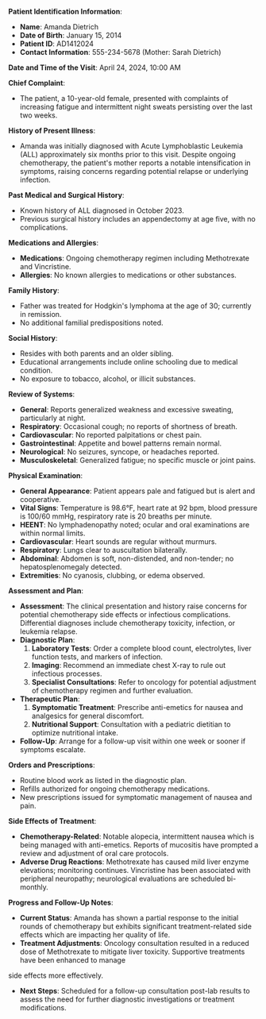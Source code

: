**Patient Identification Information**:
- **Name**: Amanda Dietrich
- **Date of Birth**: January 15, 2014
- **Patient ID**: AD1412024
- **Contact Information**: 555-234-5678 (Mother: Sarah Dietrich)

**Date and Time of the Visit**: April 24, 2024, 10:00 AM

**Chief Complaint**:
- The patient, a 10-year-old female, presented with complaints of increasing fatigue and intermittent night sweats persisting over the last two weeks.

**History of Present Illness**:
- Amanda was initially diagnosed with Acute Lymphoblastic Leukemia (ALL) approximately six months prior to this visit. Despite ongoing chemotherapy, the patient's mother reports a notable intensification in symptoms, raising concerns regarding potential relapse or underlying infection.

**Past Medical and Surgical History**:
- Known history of ALL diagnosed in October 2023.
- Previous surgical history includes an appendectomy at age five, with no complications.

**Medications and Allergies**:
- **Medications**: Ongoing chemotherapy regimen including Methotrexate and Vincristine.
- **Allergies**: No known allergies to medications or other substances.

**Family History**:
- Father was treated for Hodgkin's lymphoma at the age of 30; currently in remission.
- No additional familial predispositions noted.

**Social History**:
- Resides with both parents and an older sibling.
- Educational arrangements include online schooling due to medical condition.
- No exposure to tobacco, alcohol, or illicit substances.

**Review of Systems**:
- **General**: Reports generalized weakness and excessive sweating, particularly at night.
- **Respiratory**: Occasional cough; no reports of shortness of breath.
- **Cardiovascular**: No reported palpitations or chest pain.
- **Gastrointestinal**: Appetite and bowel patterns remain normal.
- **Neurological**: No seizures, syncope, or headaches reported.
- **Musculoskeletal**: Generalized fatigue; no specific muscle or joint pains.

**Physical Examination**:
- **General Appearance**: Patient appears pale and fatigued but is alert and cooperative.
- **Vital Signs**: Temperature is 98.6°F, heart rate at 92 bpm, blood pressure is 100/60 mmHg, respiratory rate is 20 breaths per minute.
- **HEENT**: No lymphadenopathy noted; ocular and oral examinations are within normal limits.
- **Cardiovascular**: Heart sounds are regular without murmurs.
- **Respiratory**: Lungs clear to auscultation bilaterally.
- **Abdominal**: Abdomen is soft, non-distended, and non-tender; no hepatosplenomegaly detected.
- **Extremities**: No cyanosis, clubbing, or edema observed.

**Assessment and Plan**:
- **Assessment**: The clinical presentation and history raise concerns for potential chemotherapy side effects or infectious complications. Differential diagnoses include chemotherapy toxicity, infection, or leukemia relapse.
- **Diagnostic Plan**:
  1. **Laboratory Tests**: Order a complete blood count, electrolytes, liver function tests, and markers of infection.
  2. **Imaging**: Recommend an immediate chest X-ray to rule out infectious processes.
  3. **Specialist Consultations**: Refer to oncology for potential adjustment of chemotherapy regimen and further evaluation.
- **Therapeutic Plan**:
  1. **Symptomatic Treatment**: Prescribe anti-emetics for nausea and analgesics for general discomfort.
  2. **Nutritional Support**: Consultation with a pediatric dietitian to optimize nutritional intake.
- **Follow-Up**: Arrange for a follow-up visit within one week or sooner if symptoms escalate.

**Orders and Prescriptions**:
- Routine blood work as listed in the diagnostic plan.
- Refills authorized for ongoing chemotherapy medications.
- New prescriptions issued for symptomatic management of nausea and pain.

**Side Effects of Treatment**:
- **Chemotherapy-Related**: Notable alopecia, intermittent nausea which is being managed with anti-emetics. Reports of mucositis have prompted a review and adjustment of oral care protocols.
- **Adverse Drug Reactions**: Methotrexate has caused mild liver enzyme elevations; monitoring continues. Vincristine has been associated with peripheral neuropathy; neurological evaluations are scheduled bi-monthly.

**Progress and Follow-Up Notes**:
- **Current Status**: Amanda has shown a partial response to the initial rounds of chemotherapy but exhibits significant treatment-related side effects which are impacting her quality of life.
- **Treatment Adjustments**: Oncology consultation resulted in a reduced dose of Methotrexate to mitigate liver toxicity. Supportive treatments have been enhanced to manage

 side effects more effectively.
- **Next Steps**: Scheduled for a follow-up consultation post-lab results to assess the need for further diagnostic investigations or treatment modifications.
